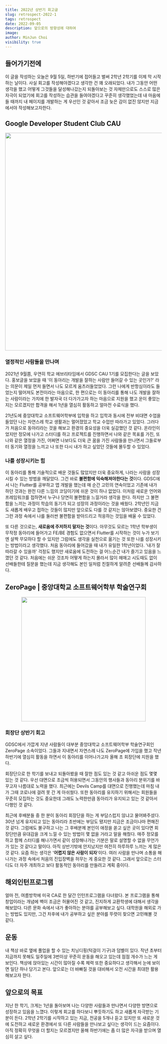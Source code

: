 ```yaml
---
title: 2022년 상반기 회고글
slug: retrospect-2022-1
tags: retrospect
date: 2022-09-05
description: 앞으로의 방향성에 대하여
image: 
author: MinJun Choi
visibility: true
---
```


## 들어가기전에
이 글을 작성하는 오늘은 9월 5일, 하반기에 접어들고 벌써 2학년 2학기를 이제 막 시작하는 날이다. 
사실 회고를 작성해야겠다고 생각한 건 꽤 오래되었다. 내가 그동안 어떤 생각을 했고 어떻게 그것들을 달성해나갔는지 되돌아보는 것 자체만으로도 스스로 많은 자극이 되었기에 회고를 작성하는 습관을 들여야겠다고 꾸준히 생각했었는데 내 마음에 들 때까지 내 페이지를 개발하는 게 우선인 것 같아서 조금 늦은 감이 없진 않지만 지금에서야 작성해보고자한다. </br>

## Google Developer Student Club CAU
<center>
<img src="/retrospect-2022-1/01.svg"  width="700">
</center>

### 열정적인 사람들을 만나며
2021년 9월쯤, 우연히 학교 에브리타임에서 GDSC CAU 1기를 모집한다는 글을 보았다. 홍보글을 보았을 때 '이 동아리는 개발을 잘하는 사람만
들어갈 수 있는 곳인가?' 라는 의문이 제일 먼저 들면서 나도 모르게 움츠러들었었다. 그런 나에게 반항심이라도 들었는지 떨어져도 본전이라는 마음으로, 한 편으로는 이 동아리를 통해 나도 개발을 잘하는 사람이라는 가치에 한 발자국 더 다가가고자 하는 마음으로 지원을 했고 운이 좋았는지는 모르겠지만 합격을 해서 1년을 열심히 활동하고 얼마전 수료식을 했다.

21년도에 중앙대학교 소프트웨어학부에 입학을 하고 입학과 동시에 전부 비대면 수업을 들었던 나는 자연스레 학교 생활과는 멀어졌었고 학교 수업만 따라가고 있었다. 그러다가 처음으로 동아리라는 것을 해보고 환경의 중요성을 더욱 실감했던 것 같다. 온라인이었지만 정모에 나가고 스터디를 하고 프로젝트를 진행하면서 나와 같은 목표를 가진, 또 나와 같은 열정을 가진, 어쩌면 나보다도 더욱 큰 꿈을 가진 사람들을 만나면서 그들로부터 동기와 열정을 느끼고 나 또한 다시 내가 하고 싶었던 것들에 몰두할 수 있었다.

### 나를 성장시키는 힘
이 동아리를 통해 기술적으로 배운 것들도 많았지만 더욱 중요하게, 나라는 사람을 성장시킬 수 있는 방법을 깨달았다.
그건 바로 **불편함에 익숙해져야한다는 것**이다. GDSC에서 나는 Flutter를 공부하고 앱 개발을 했는데 매 순간 고민의 연속이었고 기존에 내가 하던 것과는 완전 다른 느낌의 코딩이기에 쉬운 것이 하나 없었다. 이처럼 새로운 언어와 프레임워크를 접하면서 누구나 당연히 불편함을 느낄거라 생각을 한다. 하지만 그 불편함을 느끼는 과정이 학습의 동기가 되고 성장의 과정이라는 것을 배웠다. 2학년인 지금도 새롭게 배우고 접하는 것들이 많지만 앞으로도 다를 것 같지는 않아보였다. 중요한 건 그런 과정 속에서 나를 둘러싼 불편함을 받아드리고 적응하는 것임을 배울 수 있었다.

또 다른 것으로는, **새로움에 주저하지 말자는 것**이다. 아무것도 모르는 1학년 학부생이 무작정 동아리에 들어가고 FE/BE 경험도 없으면서 Flutter를 시작하는 것이 누가 보기엔 살짝 무모하다 할 수 있지만 그럼에도 생각을 실천으로 옮기는 것 또한 나를 성장시키는 방법이라고 생각했다. 처음 동아리에 들어갔을 때 내가 유일한 1학년이었다. '내가 잘 따라갈 수 있을까' 걱정도 했지만 새로움에 도전하는 걸 어느순간 내가 즐기고 있음을 느꼈던 것 같다. 처음에는 쉬운 것조차 어떻게 하는지 몰라서 많이 헤매고 시도때도 없이 선배들한테 질문을 했는데 지금 생각해도 본인 일처럼 친절하게 알려준 선배들께 감사하다.</br>

## ZeroPage | 중앙대학교 소프트웨어학부 학술연구회
<center>
<img src="/retrospect-2022-1/02.svg"  width="400">
</center>

### 회장단 상반기 회고
GDSC에서 가깝게 지낸 사람들이 대부분 중앙대학교 소프트웨어학부 학술연구회인 ZeroPage 소속이었다. 그들과 지내면서 자연스레 나도 ZeroPage에 가입을 했고 작년 하반기에 열심히 활동을 하면서 이 동아리를 이어나가고자 올해 초 회장단에 지원을 했다.

회장단으로 한 학기를 보내고 되돌아봤을 때 잘한 점도 있는 것 같고 아쉬운 점도 몇몇 있는 것 같다. 우선 대면으로 조금씩 허용되면서 그동안의 행사들과 동아리 분위기를 바꾸고자 나름대로 노력을 했다. 최근에는 Devils Camp를 대면으로 진행했는데 마침 내가 그때 코로나에 걸려 못 간 게 아쉬웠다. 또한 동아리를 유지하기 위해서는 회원들을 꾸준히 모집하는 것도 중요한데 그래도 노력한만큼 동아리가 유지되고 있는 것 같아서 다행인 것 같다.

최근에 후배분들 중 한 분이 동아리 회장단을 하는 게 부담스럽지 않냐고 물어봐주셨다. 30년 넘게 유지되고 있는 동아리라 초반에는 부담도 됐지만 지금은 조금이나마 편해진 것 같다. 그럼에도 불구하고 나는 그 후배분께 본인이 애정을 쏟고 싶은 곳이 있다면 회장단만큼 유대감을 크게 느낄 수 있는 방법이 몇 없을 거라고 말을 해줬다. 매주 정모를 하고 함께 스터디를 해나가면서 같이 성장해나가는 기분은 말로 설명할 수 없을 무언가가 있는 것 같다고 말이다. 아직 상반기밖에 안지났지만 여전히 하루하루 느끼는 게 많은 것 같다. 요즘 하는 생각은 '**어렵지 않은 사람이 되자**'이다. 여러 사람을 만나며 소통을 해나가는 과정 속에서 처음의 진입장벽을 허무는 게 중요한 것 같다. 그래서 앞으로는 스터디도 더 자주 개최하고 보다 활동적인 동아리를 만들려고 계획 중이다. 
</br>

## 해외인턴프로그램
얼마 전, 여름방학에 미국 CA로 한 달간 인턴프로그램을 다녀왔다. 본 프로그램을 통해 창업이라는 개념에 벽이 조금은 허물어진 것 같고, 진지하게 교환학생에 대해서 생각을 해보았다. 다른 문화 속에서 내가 좋아하는 분야를 공부해보고 싶다. 대학원을 해외로 가는 방법도 있지만, 그건 차후에 내가 공부하고 싶은 분야를 뚜렷이 찾으면 고민해볼 것 같다. </br>

## 운동
내 책상 바로 옆에 풀업을 할 수 있는 치닝디핑(턱걸이 기구)과 덤벨이 있다. 작년 초부터 지금까지 못해도 일주일에 3번이상 꾸준히 운동을 해오고 있는데 점점 개수가 느는 게 보인다. 책상에 앉아있는 시간이 많아질 수록 체력 또한 중요하다고 생각해서 눈에 보이면 일단 하나 당기고 본다. 앞으로는 더 바빠질 것을 대비해서 오전 시간을 최대한 활용해보고자 한다. </br>

## 앞으로의 목표
지난 한 학기, 크게는 1년을 돌아보며 나는 다양한 사람들과 만나면서 다양한 방면으로 성장하고 있음을 느꼈다. 이렇게 회고를 하다보니 뿌듯하기도 하고 새롭게 자극받는 기분이 든다. 2학년 2학기를 시작하고 있는 지금, 전공을 5개나 듣고 있지만 또 새로운 것에 도전하고 새로운 환경에서 또 다른 사람들을 만나보고 싶다는 생각이 드는 요즘이다. 아직 정확히 무엇을 더 할지는 모르겠지만 올해 하반기에는 좀 더 많은 자극을 받으며 열심히 살고 싶다. 